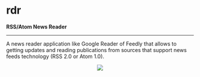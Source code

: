 # rdr #
**RSS/Atom News Reader**

---

A news reader application like Google Reader of Feedly that allows to getting updates and reading publications from sources that support news feeds technology (RSS 2.0 or Atom 1.0).

<div style="text-align: center">
<img src="http://rikanishu.github.io/images/rdr.png" />
</div>


